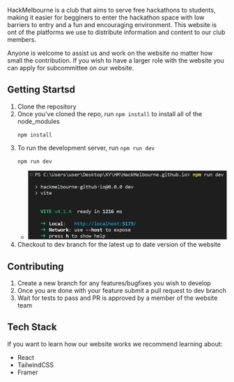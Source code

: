 HackMelbourne is a club that aims to serve free hackathons to students, making it easier for begginers to enter the hackathon space with low barriers to entry and a fun and encouraging environment. This website is ont of the platforms we use to distribute information and content to our club members.

Anyone is welcome to assist us and work on the website no matter how small the contribution. If you wish to have a larger role with the website you can apply for subcommittee on our website.

## Getting Startsd
1. Clone the repository
2. Once you've cloned the repo, run `npm install` to install all of the node_modules
    ```
    npm install
    ```
3. To run the development server, run `npm run dev`
    ```
    npm run dev
    ```
    * ![](./doc/2023-03-30-21-54-26.png)
4. Checkout to dev branch for the latest up to date version of the website

## Contributing
1. Create a new branch for any features/bugfixes you wish to develop
2. Once you are done with your feature submit a pull request to dev branch
3. Wait for tests to pass and PR is approved by a member of the website team

## Tech Stack
If you want to learn how our website works we recommend learning about:

- React
- TailwindCSS
- Framer

